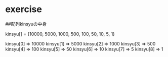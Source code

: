 # exercise

##配列kinsyuの中身

kinsyu[] = {10000, 5000, 1000, 500, 100, 50, 10, 5, 1}

kinsyu[0] => 10000
kinsyu[1] => 5000
kinsyu[2] => 1000
kinsyu[3] => 500
kinsyu[4] => 100
kinsyu[5] => 50
kinsyu[6] => 10
kinsyu[7] => 5
kinsyu[8] => 1
